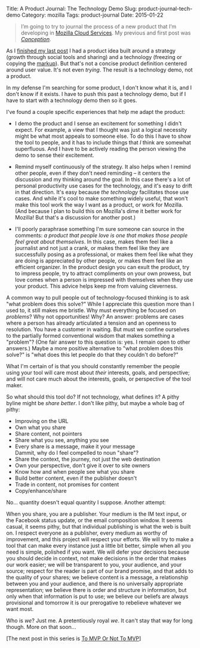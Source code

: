 Title: A Product Journal: The Technology Demo
Slug: product-journal-tech-demo
Category: mozilla
Tags: product-journal
Date: 2015-01-22

> I’m going to try to journal the process of a new product that I’m developing in [Mozilla Cloud Services](https://blog.mozilla.org/services/).  My previous and first post was [*Conception*](http://www.ianbicking.org/blog/2015/01/product-journal-conception.html).

As I [finished my last post](http://www.ianbicking.org/blog/2015/01/product-journal-conception.html) I had a product idea built around a strategy (growth through social tools and sharing) and a technology (freezing or copying the [markup](https://en.wikipedia.org/wiki/Document_Object_Model)).  But that's not a concise product definition centered around user value. It's not even *trying*.  The result is a technology demo, not a product.

In my defense I'm searching for some product, I don't know what it is, and I don't know if it exists.  I have to push this past a technology demo, but if I have to start with a technology demo then so it goes.

I've found a couple specific experiences that help me adapt the product:

* I demo the product and I sense an excitement for something I didn't expect.  For example, a view that I thought was just a logical necessity might be what most appeals to someone else.  To do this I have to show the tool to people, and it has to include things that *I* think are somewhat superfluous.  And I have to be actively reading the person viewing the demo to sense their excitement.

* Remind myself continuously of the strategy.  It also helps when I remind other people, even if they don't need reminding – it centers the discussion and my thinking around the goal.  In this case there's a lot of personal productivity use cases for the technology, and it's easy to drift in that direction.  It's easy because *the technology* facilitates those use cases.  And while it's cool to make something widely useful, that won't make this tool work the way I want as a product, or work for Mozilla.  (And because I plan to build this on Mozilla's dime it better work for Mozilla!  But that's a discussion for another post.)

* I'll poorly paraphrase something I'm sure someone can source in the comments: *a product that people love is one that makes those people feel great about themselves*.  In this case, makes them feel like a journalist and not just a crank, or makes them feel like they are successfully posing as a professional, or makes them feel like what they are doing is appreciated by other people, or makes them feel like an efficient organizer.  In the product design you can exult the product, try to impress people, try to attract compliments on your own prowess, but love comes when a person is impressed with themselves when they use your product.  This advice helps keep me from valuing cleverness.

A common way to pull people out of technology-focused thinking is to ask "what problem does this solve?"  While I appreciate this question more than I used to, it still makes me bristle.  Why must everything be focused on *problems*?  Why not opportunities!  Why?  An answer: problems are cases where a person has already articulated a tension and an openness to resolution.  You have a customer in waiting.  But must we confine ourselves to the partially formed conventional wisdom that makes something a "problem"?  (One fair answer to this question is: yes.  I remain open to other answers.)  Maybe a more positive alternative to "what problem does this solve?" is "what does this let people do that they couldn't do before?"

What I'm certain of is that you should constantly remember the people using your tool will care most about *their* interests, goals, and perspective; and will not care much about the interests, goals, or perspective of the tool maker.

So what should this tool do?  If not technology, what defines it?  A pithy byline might be *share better*.  I don't like pithy, but maybe a whole bag of pithy:

* Improving on the URL
* Own what you share
* Share content, not pointers
* Share what you see, anything you see
* Every share is a message, make it your message<br> Dammit, why do I feel compelled to noun "share"?
* Share the context, the journey, not just the web destination
* Own your perspective, don't give it over to site owners
* Know how and when people see what you share
* Build better content, even if the publisher doesn't
* Trade in content, not promises for content
* Copy/enhance/share

No... quantity doesn't equal quantity I suppose.  Another attempt:

When you share, you are a publisher.  Your medium is the IM text input, or the Facebook status update, or the email composition window. It seems casual, it seems pithy, but that individual publishing is what the web is built on.  I respect everyone as a publisher, every medium as worthy of improvement, and this project will respect your efforts. We will try to make a tool that can make every instance just a little bit better, simple when all you need is simple, polished if you want.  We will defer your decisions because you should decide in context, not make decisions in the order that makes our work easier; we will be transparent to you, your audience, and your source; respect for the reader is part of our brand promise, and that adds to the quality of your shares; we believe content is a message, a relationship between you and your audience, and there is no universally appropriate representation; we believe there is order and structure in information, but only when that information is put to use; we believe our beliefs are always provisional and tomorrow it is our prerogative to rebelieve whatever we want most.

Who is *we*?  Just me.  A pretentiously royal *we*.  It can't stay that way for long though.  More on that soon...

[The next post in this series is [To MVP Or Not To MVP](http://www.ianbicking.org/blog/2015/01/product-journal-mvp.html)]
